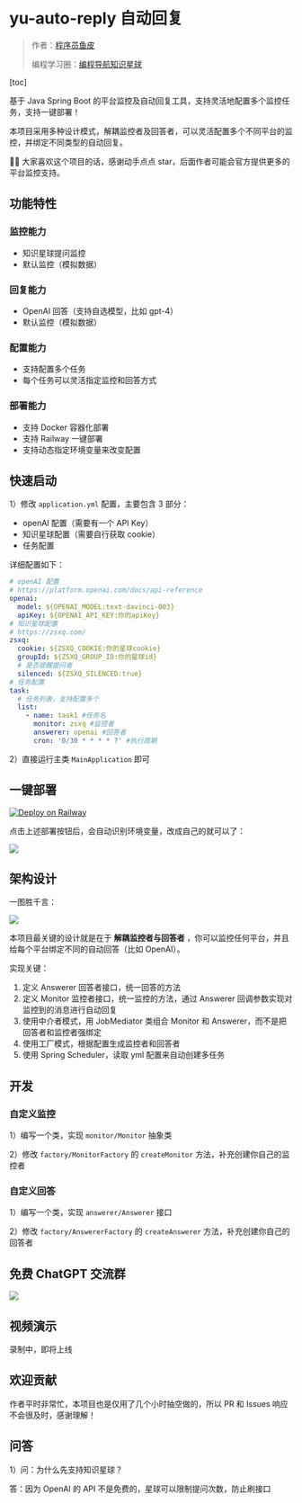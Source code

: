 # yu-auto-reply 自动回复

> 作者：[程序员鱼皮](https://github.com/liyupi)
> 
> 编程学习圈：[编程导航知识星球](https://yupi.icu)

[toc]

基于 Java Spring Boot 的平台监控及自动回复工具，支持灵活地配置多个监控任务，支持一键部署！

本项目采用多种设计模式，解耦监控者及回答者，可以灵活配置多个不同平台的监控，并绑定不同类型的自动回复。

🙏🏻 大家喜欢这个项目的话，感谢动手点点 star，后面作者可能会官方提供更多的平台监控支持。

## 功能特性

### 监控能力

- 知识星球提问监控
- 默认监控（模拟数据）

### 回复能力

- OpenAI 回答（支持自选模型，比如 gpt-4）
- 默认监控（模拟数据）

### 配置能力

- 支持配置多个任务
- 每个任务可以灵活指定监控和回答方式

### 部署能力

- 支持 Docker 容器化部署
- 支持 Railway 一键部署
- 支持动态指定环境变量来改变配置

## 快速启动

1）修改 `application.yml` 配置，主要包含 3 部分：

- openAI 配置（需要有一个 API Key）
- 知识星球配置（需要自行获取 cookie）
- 任务配置

详细配置如下：

```yml
# openAI 配置
# https://platform.openai.com/docs/api-reference
openai:
  model: ${OPENAI_MODEL:text-davinci-003}
  apiKey: ${OPENAI_API_KEY:你的apiKey}
# 知识星球配置
# https://zsxq.com/
zsxq:
  cookie: ${ZSXQ_COOKIE:你的星球cookie}
  groupId: ${ZSXQ_GROUP_ID:你的星球id}
  # 是否提醒提问者
  silenced: ${ZSXQ_SILENCED:true}
# 任务配置
task:
  # 任务列表，支持配置多个
  list:
    - name: task1 #任务名
      monitor: zsxq #监控者
      answerer: openai #回答者
      cron: '0/30 * * * * ?' #执行周期
```

2）直接运行主类 `MainApplication` 即可

## 一键部署

[![Deploy on Railway](https://railway.app/button.svg)](https://railway.app/template/BMJMMm?referralCode=tKgj86)

点击上述部署按钮后，会自动识别环境变量，改成自己的就可以了：

![](doc/env.png)

## 架构设计

一图胜千言：

![](doc/架构.png)

本项目最关键的设计就是在于 **解耦监控者与回答者** ，你可以监控任何平台，并且给每个平台绑定不同的自动回答（比如 OpenAI）。

实现关键：

1. 定义 Answerer 回答者接口，统一回答的方法
2. 定义 Monitor 监控者接口，统一监控的方法，通过 Answerer 回调参数实现对监控到的消息进行自动回复
3. 使用中介者模式，用 JobMediator 类组合 Monitor 和 Answerer，而不是把回答者和监控者强绑定
4. 使用工厂模式，根据配置生成监控者和回答者
5. 使用 Spring Scheduler，读取 yml 配置来自动创建多任务

## 开发

### 自定义监控

1）编写一个类，实现 `monitor/Monitor` 抽象类

2）修改 `factory/MonitorFactory` 的 `createMonitor` 方法，补充创建你自己的监控者

### 自定义回答

1）编写一个类，实现 `answerer/Answerer` 接口

2）修改 `factory/AnswererFactory` 的 `createAnswerer` 方法，补充创建你自己的回答者


## 免费 ChatGPT 交流群

![](doc/ChatGPT交流.png)


## 视频演示

录制中，即将上线


## 欢迎贡献

作者平时非常忙，本项目也是仅用了几个小时抽空做的，所以 PR 和 Issues 响应不会很及时，感谢理解！



## 问答

1）问：为什么先支持知识星球？

答：因为 OpenAI 的 API 不是免费的，星球可以限制提问次数，防止刷接口
